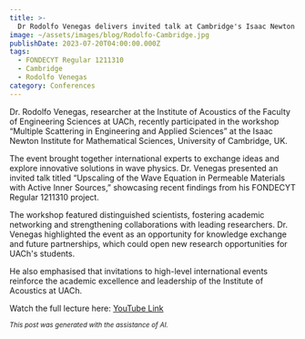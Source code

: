 ```yaml
---
title: >-
  Dr Rodolfo Venegas delivers invited talk at Cambridge's Isaac Newton Institute for Mathematical Sciences
image: ~/assets/images/blog/Rodolfo-Cambridge.jpg
publishDate: 2023-07-20T04:00:00.000Z
tags:
  - FONDECYT Regular 1211310
  - Cambridge
  - Rodolfo Venegas
category: Conferences
---
```


Dr. Rodolfo Venegas, researcher at the Institute of Acoustics of the Faculty of Engineering Sciences at UACh, recently participated in the workshop “Multiple Scattering in Engineering and Applied Sciences” at the Isaac Newton Institute for Mathematical Sciences, University of Cambridge, UK.

The event brought together international experts to exchange ideas and explore innovative solutions in wave physics. Dr. Venegas presented an invited talk titled “Upscaling of the Wave Equation in Permeable Materials with Active Inner Sources,” showcasing recent findings from his FONDECYT Regular 1211310 project.

The workshop featured distinguished scientists, fostering academic networking and strengthening collaborations with leading researchers. Dr. Venegas highlighted the event as an opportunity for knowledge exchange and future partnerships, which could open new research opportunities for UACh's students.

He also emphasised that invitations to high-level international events reinforce the academic excellence and leadership of the Institute of Acoustics at UACh.

Watch the full lecture here: [YouTube Link](https://youtu.be/aBBJN7vATMk?t=1)

<p><small><i>This post was generated with the assistance of AI.</i></small></p>
